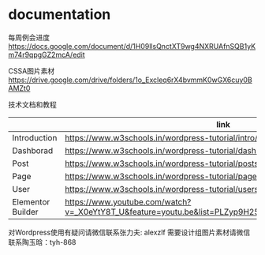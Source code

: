 # documentation


每周例会进度
https://docs.google.com/document/d/1H09llsQnctXT9wg4NXRUAfnSQB1yKm74r9qpgGZ2mcA/edit

CSSA图片素材
https://drive.google.com/drive/folders/1o_Excleq6rX4bvmmK0wGX6cuy0BAMZt0

技术文档和教程

|                |link                       |
|----------------|-------------------------------|
|Introduction     |https://www.w3schools.in/wordpress-tutorial/intro/       |
|Dashborad|https://www.w3schools.in/wordpress-tutorial/dashboard/       |
|Post        |https://www.w3schools.in/wordpress-tutorial/posts/|
|Page    |https://www.w3schools.in/wordpress-tutorial/pages/       |
|User   |https://www.w3schools.in/wordpress-tutorial/users/ |
|Elementor Builder   |https://www.youtube.com/watch?v=_X0eYtY8T_U&feature=youtu.be&list=PLZyp9H25CboH8b_wsNyOmstckiOE8aUBg |

对Wordpress使用有疑问请微信联系张力夫: alexzlf
需要设计组图片素材请微信联系陶玉晗：tyh-868
